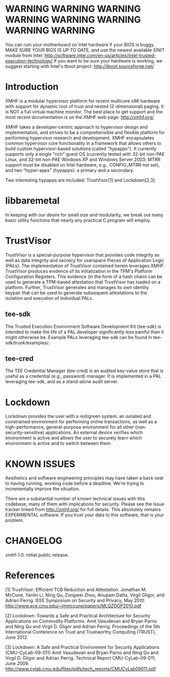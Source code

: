WARNING WARNING WARNING WARNING WARNING WARNING WARNING WARNING
===============================================================

You can ruin your motherboard on Intel hardware if your BIOS is
buggy. MAKE SURE YOUR BIOS IS UP TO DATE, and use the newest available
SINIT module from Intel:
<http://software.intel.com/en-us/articles/intel-trusted-execution-technology/>
If you want to be sure your hardware is working, we suggest starting
with Intel's tboot project: <http://tboot.sourceforge.net/>

Introduction
============

XMHF is a modular hypervisor platform for recent multicore x86
hardware with support for dynamic root of trust and nested
(2-dimensional) paging.  It is NOT a full virtual machine monitor.
The best place to get support and the most recent documentation is on
the XMHF web page: <http://xmhf.org/>

XMHF takes a developer-centric approach to hypervisor design and
implementation, and strives to be a comprehensible and flexible
platform for performing hypervisor research and development. XMHF
encapsulates common hypervisor core functionality in a framework that
allows others to build custom hypervisor-based solutions (called
"hypapps").  It currently supports only a single "rich" guest OS
(currently tested with 32-bit non-PAE Linux, and 32-bit non-PAE
Windows XP and Windows Server 2003; MTRR support must be disabled on
Intel hardware, e.g., CONFIG_MTRR not set), and two "hyper-apps"
(hypapps): a primary and a secondary.

Two interesting hypapps are included: TrustVisor[1] and Lockdown[2,3].

libbaremetal
============

In keeping with our desire for small size and modularity, we break out
many basic utility functions that nearly any practical C program will
employ.


TrustVisor
==========

TrustVisor is a special-purpose hypervisor that provides code
integrity as well as data integrity and secrecy for userspace Pieces
of Application Logic (PALs). The implementation of TrustVisor
contained herein leverages XMHF.  TrustVisor produces evidence of its
initialization in the TPM's Platform Configuration Registers.  This
evidence (in the form of a hash chain) can be used to generate a
TPM-based attestation that TrustVisor has loaded on a platform.
Further, TrustVisor generates and manages its own identity keypair
that can be used to generate subsequent attestations to the isolation
and execution of individual PALs.

tee-sdk
-------

The Trusted Execution Environment Software Development Kit (tee-sdk)
is intended to make the life of a PAL developer significantly less
painful than it might otherwise be.  Example PALs leveraging tee-sdk
can be found in tee-sdk/trunk/examples/.

tee-cred
--------

The TEE Credential Manager (tee-cred) is an audited key-value store
that is useful as a credential (e.g., password) manager.  It is
implemented in a PAL leveraging tee-sdk, and as a stand-alone audit
server.

Lockdown
========

Lockdown provides the user with a red/green system: an isolated and
constrained environment for performing online transactions, as well as
a high-performance, general-purpose environment for all other
(non-security-sensitive) applications. An external device verifies
which environment is active and allows the user to securely learn
which environment is active and to switch between them.

KNOWN ISSUES
============

Aesthetics and software engineering principles may have taken a back
seat to having running, working code before a deadline. We're trying
to incrementally improve the situation.

There are a substantial number of known technical issues with this
codebase, many of them with implications for security.  Please see the
issue tracker linked from http://xmhf.org/ for full details.  This
absolutely remains EXPERIMENTAL software.  If you trust your data to
this software, that is your problem.

CHANGELOG
=========

xmhf-1.0: initial public release.

References
==========

[1] TrustVisor: Efficient TCB Reduction and Attestation.  Jonathan
    M. McCune, Yanlin Li, Ning Qu, Zongwei Zhou, Anupam Datta, Virgil
    Gligor, and Adrian Perrig. IEEE Symposium on Security and Privacy,
    May 2010. http://www.ece.cmu.edu/~jmmccune/papers/MLQZDGP2010.pdf

[2] Lockdown: Towards a Safe and Practical Architecture for Security
    Applications on Commodity Platforms.  Amit Vasudevan and Bryan
    Parno and Ning Qu and Virgil D. Gligor and Adrian Perrig.
    Proceedings of the 5th International Conference on Trust and
    Trustworthy Computing (TRUST), June 2012.

[3] Lockdown: A Safe and Practical Environment for Security
    Applications (CMU-CyLab-09-011) Amit Vasudevan and Bryan Parno and
    Ning Qu and Virgil D. Gligor and Adrian Perrig. Technical Report
    CMU-CyLab-09-011, June 2009.
    http://www.cylab.cmu.edu/files/pdfs/tech_reports/CMUCyLab09011.pdf





